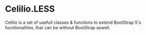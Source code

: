 # Celilio.LESS

Celilio is a set of usefull classes & functions to extend BootStrap 5's fucntionalities, that can be without BootStrap aswell. 
